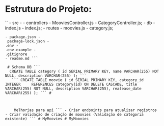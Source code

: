 # Estrutura do Projeto:

`` - src - 
            - controllers - MooviesController.js - CategoryController.js;
            - db - index.js - index.js;
            - routes - moovies.js - category.js;

 
    - package.json -
     package-lock.json -
    .env -
    .env.example -
    .gitignore 
    - readme.md ```
    
     # Schema DB ```
      CREATE TABLE category ( id SERIAL PRIMARY KEY, name VARCHAR(255) NOT NULL, description VARCHAR(255) ); ```
       ``` CREATE TABLE moovie ( id SERIAL PRIMARY KEY, category_id INTEGER     REFERENCES category(id) ON DELETE CASCADE, title VARCHAR(255) NOT NULL, description VARCHAR(255), realease_date VARCHAR(255) ); ``` #
       
       
       
        Melhorias para api ``` - Criar endpoints para atualizar registros - Criar validação de criação de moovies (Validação de categoria existente) ``` # MyMoovies # MyMoovies